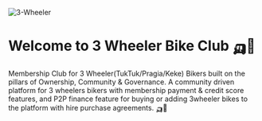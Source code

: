 ![3-Wheeler](https://i.ibb.co/1R7dngG/3-Wheeler-Logo-Horizontal-4x.png)
# Welcome to 3 Wheeler Bike Club 🛺💨
Membership Club for 3 Wheeler(TukTuk/Pragia/Keke) Bikers built on the pillars of Ownership, Community & Governance. A community driven platform for 3 wheelers bikers with membership payment & credit score features, and P2P finance feature for buying or adding 3wheeler bikes to the platform with hire purchase agreements. 🛺💨
